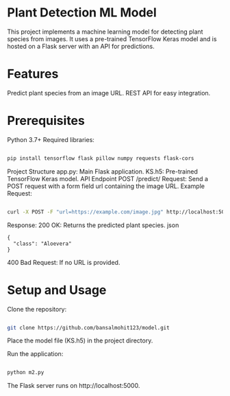 # Plant Detection ML Model
This project implements a machine learning model for detecting plant species from images. It uses a pre-trained TensorFlow Keras model and is hosted on a Flask server with an API for predictions.

# Features
Predict plant species from an image URL.
REST API for easy integration.
# Prerequisites
Python 3.7+
Required libraries:
```bash

pip install tensorflow flask pillow numpy requests flask-cors
```
Project Structure
app.py: Main Flask application.
KS.h5: Pre-trained TensorFlow Keras model.
API Endpoint
POST /predict/
Request: Send a POST request with a form field url containing the image URL.
Example Request:
```bash

curl -X POST -F "url=https://example.com/image.jpg" http://localhost:5000/predict/
```

Response:
200 OK: Returns the predicted plant species.
json
```
{
  "class": "Aloevera"
}
```
400 Bad Request: If no URL is provided.

# Setup and Usage

Clone the repository:
```bash

git clone https://github.com/bansalmohit123/model.git
```

Place the model file (KS.h5) in the project directory.

Run the application:

```bash

python m2.py
```
The Flask server runs on http://localhost:5000.
